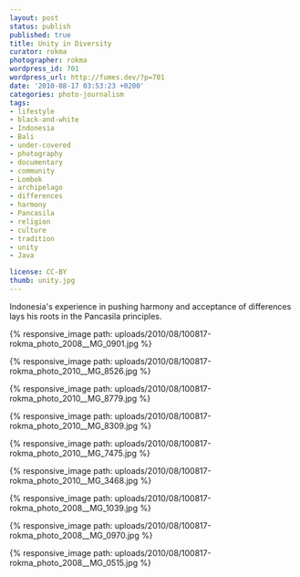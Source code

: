 ```yaml
---
layout: post
status: publish
published: true
title: Unity in Diversity
curator: rokma
photographer: rokma
wordpress_id: 701
wordpress_url: http://fumes.dev/?p=701
date: '2010-08-17 03:53:23 +0200'
categories: photo-journalism
tags:
- lifestyle
- black-and-white
- Indonesia
- Bali
- under-covered
- photography
- documentary
- community
- Lombok
- archipelago
- differences
- harmony
- Pancasila
- religion
- culture
- tradition
- unity
- Java

license: CC-BY
thumb: unity.jpg
---
```

Indonesia's experience in pushing harmony and acceptance of differences lays his roots in the Pancasila principles.   

{% responsive_image path: uploads/2010/08/100817-rokma_photo_2008__MG_0901.jpg %} 

{% responsive_image path: uploads/2010/08/100817-rokma_photo_2010__MG_8526.jpg %} 

{% responsive_image path: uploads/2010/08/100817-rokma_photo_2010__MG_8779.jpg %} 

{% responsive_image path: uploads/2010/08/100817-rokma_photo_2010__MG_8309.jpg %} 

{% responsive_image path: uploads/2010/08/100817-rokma_photo_2010__MG_7475.jpg %} 

{% responsive_image path: uploads/2010/08/100817-rokma_photo_2010__MG_3468.jpg %} 

{% responsive_image path: uploads/2010/08/100817-rokma_photo_2008__MG_1039.jpg %} 

{% responsive_image path: uploads/2010/08/100817-rokma_photo_2008__MG_0970.jpg %} 

{% responsive_image path: uploads/2010/08/100817-rokma_photo_2008__MG_0515.jpg %} 

